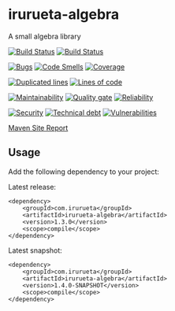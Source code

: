 # irurueta-algebra
A small algebra library

[![Build Status](https://github.com/albertoirurueta/irurueta-algebra/actions/workflows/master.yml/badge.svg)](https://github.com/albertoirurueta/irurueta-algebra/actions)
[![Build Status](https://github.com/albertoirurueta/irurueta-algebra/actions/workflows/develop.yml/badge.svg)](https://github.com/albertoirurueta/irurueta-algebra/actions)

[![Bugs](https://sonarcloud.io/api/project_badges/measure?project=albertoirurueta_irurueta-algebra&metric=bugs)](https://sonarcloud.io/dashboard?id=albertoirurueta_irurueta-algebra)
[![Code Smells](https://sonarcloud.io/api/project_badges/measure?project=albertoirurueta_irurueta-algebra&metric=code_smells)](https://sonarcloud.io/dashboard?id=albertoirurueta_irurueta-algebra)
[![Coverage](https://sonarcloud.io/api/project_badges/measure?project=albertoirurueta_irurueta-algebra&metric=coverage)](https://sonarcloud.io/dashboard?id=albertoirurueta_irurueta-algebra)

[![Duplicated lines](https://sonarcloud.io/api/project_badges/measure?project=albertoirurueta_irurueta-algebra&metric=duplicated_lines_density)](https://sonarcloud.io/dashboard?id=albertoirurueta_irurueta-algebra)
[![Lines of code](https://sonarcloud.io/api/project_badges/measure?project=albertoirurueta_irurueta-algebra&metric=ncloc)](https://sonarcloud.io/dashboard?id=albertoirurueta_irurueta-algebra)

[![Maintainability](https://sonarcloud.io/api/project_badges/measure?project=albertoirurueta_irurueta-algebra&metric=sqale_rating)](https://sonarcloud.io/dashboard?id=albertoirurueta_irurueta-algebra)
[![Quality gate](https://sonarcloud.io/api/project_badges/measure?project=albertoirurueta_irurueta-algebra&metric=alert_status)](https://sonarcloud.io/dashboard?id=albertoirurueta_irurueta-algebra)
[![Reliability](https://sonarcloud.io/api/project_badges/measure?project=albertoirurueta_irurueta-algebra&metric=reliability_rating)](https://sonarcloud.io/dashboard?id=albertoirurueta_irurueta-algebra)

[![Security](https://sonarcloud.io/api/project_badges/measure?project=albertoirurueta_irurueta-algebra&metric=security_rating)](https://sonarcloud.io/dashboard?id=albertoirurueta_irurueta-algebra)
[![Technical debt](https://sonarcloud.io/api/project_badges/measure?project=albertoirurueta_irurueta-algebra&metric=sqale_index)](https://sonarcloud.io/dashboard?id=albertoirurueta_irurueta-algebra)
[![Vulnerabilities](https://sonarcloud.io/api/project_badges/measure?project=albertoirurueta_irurueta-algebra&metric=vulnerabilities)](https://sonarcloud.io/dashboard?id=albertoirurueta_irurueta-algebra)

[Maven Site Report](http://albertoirurueta.github.io/irurueta-algebra)

## Usage

Add the following dependency to your project:

Latest release:
```
<dependency>
    <groupId>com.irurueta</groupId>
    <artifactId>irurueta-algebra</artifactId>
    <version>1.3.0</version>
    <scope>compile</scope>
</dependency>
```

Latest snapshot:
```
<dependency>
    <groupId>com.irurueta</groupId>
    <artifactId>irurueta-algebra</artifactId>
    <version>1.4.0-SNAPSHOT</version>
    <scope>compile</scope>
</dependency>
```
